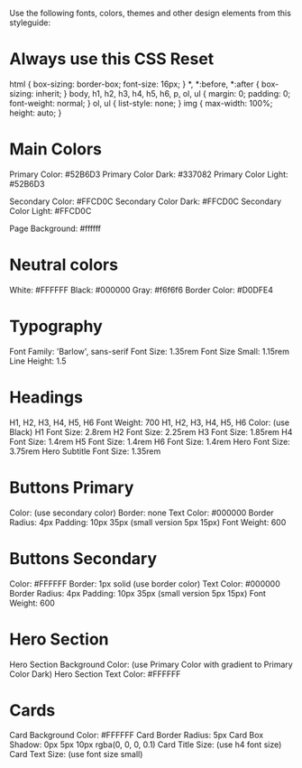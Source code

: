 Use the following fonts, colors, themes and other design elements from this styleguide:

# Always use this CSS Reset
html { box-sizing: border-box; font-size: 16px; } *, *:before, *:after { box-sizing: inherit; } body, h1, h2, h3, h4, h5, h6, p, ol, ul { margin: 0; padding: 0; font-weight: normal; } ol, ul { list-style: none; } img { max-width: 100%; height: auto; }

# Main Colors
Primary Color: #52B6D3
Primary Color Dark: #337082
Primary Color Light: #52B6D3

Secondary Color: #FFCD0C
Secondary Color Dark: #FFCD0C
Secondary Color Light: #FFCD0C

Page Background: #ffffff

# Neutral colors
White: #FFFFFF
Black: #000000
Gray: #f6f6f6
Border Color: #D0DFE4

# Typography
Font Family: 'Barlow', sans-serif
Font Size: 1.35rem
Font Size Small: 1.15rem
Line Height: 1.5

# Headings
H1, H2, H3, H4, H5, H6 Font Weight: 700
H1, H2, H3, H4, H5, H6 Color: (use Black)
H1 Font Size: 2.8rem
H2 Font Size: 2.25rem
H3 Font Size: 1.85rem
H4 Font Size: 1.4rem
H5 Font Size: 1.4rem
H6 Font Size: 1.4rem
Hero Font Size: 3.75rem
Hero Subtitle Font Size: 1.35rem

# Buttons Primary
Color: (use secondary color)
Border: none
Text Color: #000000
Border Radius: 4px
Padding: 10px 35px (small version 5px 15px)
Font Weight: 600

# Buttons Secondary
Color: #FFFFFF
Border: 1px solid (use border color)
Text Color: #000000
Border Radius: 4px
Padding: 10px 35px (small version 5px 15px)
Font Weight: 600

# Hero Section
Hero Section Background Color: (use Primary Color with gradient to Primary Color Dark)
Hero Section Text Color: #FFFFFF

# Cards
Card Background Color: #FFFFFF
Card Border Radius: 5px
Card Box Shadow: 0px 5px 10px rgba(0, 0, 0, 0.1)
Card Title Size: (use h4 font size)
Card Text Size: (use font size small)


